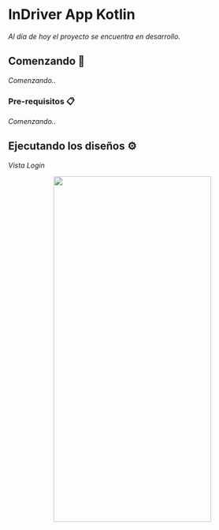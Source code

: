 # InDriver App Kotlin

_Al día de hoy el proyecto se encuentra en desarrollo._

## Comenzando 🚀

_Comenzando.._

### Pre-requisitos 📋

_Comenzando.._

## Ejecutando los diseños ⚙️
_*Vista Login*_

<p align="center">
  <img src="https://github.com/user-attachments/assets/808c20bf-67d4-4387-8032-c0e488755dbc" width="320" height="700"/>
</p>
